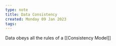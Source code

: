 ```yaml
---
type: note
title: Data Consistency
created: Monday 09 Jan 2023
tags: 
---
```

Data obeys all the rules of a [[Consistency Model]]